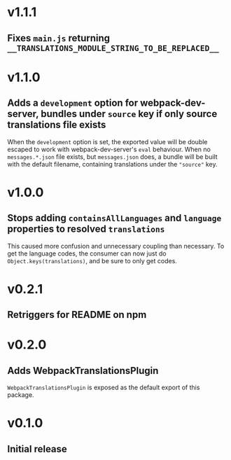 # v1.1.1
## Fixes `main.js` returning `__TRANSLATIONS_MODULE_STRING_TO_BE_REPLACED__`

# v1.1.0
## Adds a `development` option for webpack-dev-server, bundles under `source` key if only source translations file exists

When the `development` option is set, the exported value will be double escaped to work with webpack-dev-server's `eval` behaviour.
When no `messages.*.json` file exists, but `messages.json` does, a bundle will be built with the default filename,
containing translations under the `"source"` key.

# v1.0.0
## Stops adding `containsAllLanguages` and `language` properties to resolved `translations`

This caused more confusion and unnecessary coupling than necessary.
To get the language codes, the consumer can now just do `Object.keys(translations)`, and be sure to only get codes.

# v0.2.1
## Retriggers for README on npm

# v0.2.0
## Adds WebpackTranslationsPlugin

`WebpackTranslationsPlugin` is exposed as the default export of this package.

# v0.1.0
## Initial release
